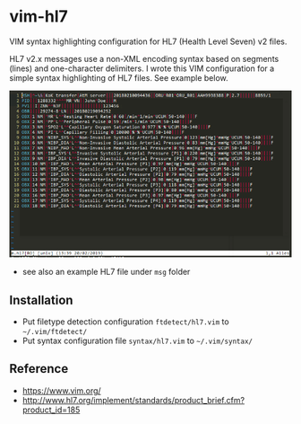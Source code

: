 # vim-hl7

VIM syntax highlighting configuration for HL7 (Health Level Seven) v2 files.

HL7 v2.x messages use a non-XML encoding syntax based on segments (lines) and one-character delimiters.
I wrote this VIM configuration for a simple syntax highlighting of HL7 files.
See example below.

![VIM Syntax](https://raw.githubusercontent.com/gitrust/vim-hl7/master/hl7.PNG)

- see also an example HL7 file under `msg` folder

## Installation

- Put filetype detection configuration `ftdetect/hl7.vim` to `~/.vim/ftdetect/`
- Put syntax configuration file `syntax/hl7.vim` to `~/.vim/syntax/`

## Reference

- https://www.vim.org/
- http://www.hl7.org/implement/standards/product_brief.cfm?product_id=185
